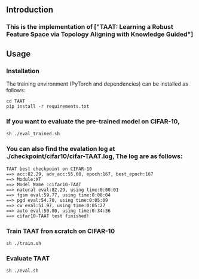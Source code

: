 
## Introduction
### This is the implementation of ["TAAT: Learning a Robust Feature Space via Topology Aligning with Knowledge Guided"]

## Usage
### Installation
The training environment (PyTorch and dependencies) can be installed as follows:
```
cd TAAT
pip install -r requirements.txt
```
### If you want to evaluate the pre-trained model on CIFAR-10, 
```
sh ./eval_trained.sh
```
### You can also find the evalation log at ./checkpoint/cifar10/cifar-TAAT.log, The log are as follows:
```
TAAT best checkpoint on CIFAR-10
==> acc:82.29, adv_acc:55.60, epoch:167, best_epoch:167
==> Module:AT
==> Model Name :cifar10-TAAT
==> natural eval:82.29, using time:0:00:01 
==> fgsm eval:59.77, using time:0:00:04 
==> pgd eval:54.70, using time:0:05:09 
==> cw eval:51.97, using time:0:05:27 
==> auto eval:50.80, using time:0:34:36 
==> cifar10-TAAT test finished!
```
### Train TAAT fron scratch on CIFAR-10
```
sh ./train.sh
```
### Evaluate TAAT
```
sh ./eval.sh
```
